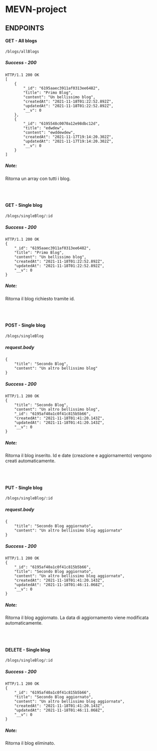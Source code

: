 # MEVN-project

## ENDPOINTS

#### GET - All blogs

```
/blogs/allBlogs
```

##### Success - 200

```
HTTP/1.1 200 OK
[
    {
        "_id": "6195aaec3911af0313ee6482",
        "title": "Primo Blog",
        "content": "Un bellissimo blog",
        "createdAt": "2021-11-18T01:22:52.892Z",
        "updatedAt": "2021-11-18T01:22:52.892Z",
        "__v": 0
    },
    {
        "_id": "6195548c0070a12e98dbc12d",
        "title": "edwdew",
        "content": "ewddewdew",
        "createdAt": "2021-11-17T19:14:20.302Z",
        "updatedAt": "2021-11-17T19:14:20.302Z",
        "__v": 0
    }
]
```

##### Note:
Ritorna un array con tutti i blog.

<br><br>

#### GET - Single blog

```
/blogs/singleBlog/:id
```

##### Success - 200

```
HTTP/1.1 200 OK
{
    "_id": "6195aaec3911af0313ee6482",
    "title": "Primo Blog",
    "content": "Un bellissimo blog",
    "createdAt": "2021-11-18T01:22:52.892Z",
    "updatedAt": "2021-11-18T01:22:52.892Z",
    "__v": 0
}
```

##### Note:
Ritorna il blog richiesto tramite id.

<br><br>

#### POST - Single blog

```
/blogs/singleBlog
```

##### request.body

```
{
    "title": "Secondo Blog",
    "content": "Un altro bellissimo blog"
}
```

##### Success - 200

```
HTTP/1.1 200 OK
{
    "title": "Secondo Blog",
    "content": "Un altro bellissimo blog",
    "_id": "6195af40a1c0f41c815b5b66",
    "createdAt": "2021-11-18T01:41:20.143Z",
    "updatedAt": "2021-11-18T01:41:20.143Z",
    "__v": 0
}
```

##### Note:
Ritorna il blog inserito. Id e date (creazione e aggiornamento) vengono creati automaticamente.

<br><br>

#### PUT - Single blog

```
/blogs/singleBlog/:id
```

##### request.body

```
{
    "title": "Secondo Blog aggiornato",
    "content": "Un altro bellissimo blog aggiornato"
}
```

##### Success - 200

```
HTTP/1.1 200 OK
{
    "_id": "6195af40a1c0f41c815b5b66",
    "title": "Secondo Blog aggiornato",
    "content": "Un altro bellissimo blog aggiornato",
    "createdAt": "2021-11-18T01:41:20.143Z",
    "updatedAt": "2021-11-18T01:46:11.068Z",
    "__v": 0
}
```

##### Note:
Ritorna il blog aggiornato. La data di aggiornamento viene modificata automaticamente.


<br><br>

#### DELETE - Single blog

```
/blogs/singleBlog/:id
```

##### Success - 200
```
HTTP/1.1 200 OK
{
    "_id": "6195af40a1c0f41c815b5b66",
    "title": "Secondo Blog aggiornato",
    "content": "Un altro bellissimo blog aggiornato",
    "createdAt": "2021-11-18T01:41:20.143Z",
    "updatedAt": "2021-11-18T01:46:11.068Z",
    "__v": 0
}
```

##### Note:
Ritorna il blog eliminato.